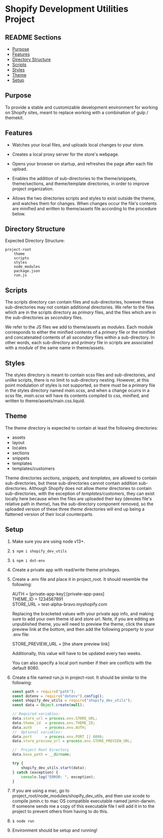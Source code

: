 # Shopify Development Utilities Project



## README Sections

+ [Purpose](#Purpose)
+ [Features](#Features)
+ [Directory Structure](#DirectoryStructure)
+ [Scripts](#Scripts)
+ [Styles](#Styles)
+ [Theme](#Theme)
+ [Setup](#Setup)



## Purpose

To provide a stable and customizable development environment for working on Shopify
sites, meant to replace working with a combination of gulp / themekit.



## Features

- Watches your local files, and uploads local changes to your store.

- Creates a local proxy server for the store's webpage.

- Opens your browser on startup, and refreshes the page after each file upload.

- Enables the addition of sub-directories to the theme/snippets, theme/sections,
and theme/template directories, in order to improve project organization.

- Allows the two directories scripts and styles to exist outside the theme, and
watches them for changes.  When changes occur the file's contents are minified and
written to theme/assets file according to the procedure below.



## Directory Structure

Expected Directory Structure:

    project-root
        theme
        scripts
        styles
        node_modules
        package.json
        run.js



## Scripts

The scripts directory can contain files and sub-directories, however these sub-directories
may not contain additional directories. We refer to the files which are in the scripts
directory as *primary* files, and the files which are in the sub-directories as *secondary* files.

We refer to the JS files we add to theme/assets as *modules*. Each module corresponds
to either the minified contents of a *primary* file or the minified and concatenated contents
of all *secondary* files within a sub-directory.  In other words, each sub-directory and *primary*
file in scripts are associated with a *module* of the same name in theme/assets.



## Styles

The styles directory is meant to contain scss files and sub-directories, and
unlike scripts, there is no limit to sub-directory nesting.  However, at this point
modulation of styles is not supported, so there must be a *primary* file in the styles
directory named *main.scss*, and when a change ocurrs in a scss file, *main.scss* will have
its contents compiled to css, minified, and written to theme/assets/main.css.liquid.



## Theme

The theme directory is expected to contain at least the following directories:

- assets
- layout
- locales
- sections
- snippets
- templates
- templates/customers

Theme directories *sections*, *snippets*, and *templates*, are allowed to contain
sub-directories, but these sub-directories cannot contain addition sub-directories.
Although Shopify does not allow *theme* directories to contain sub-directories, with
the exception of *templates/customers*, they can exist locally here because when the
files are uploaded their *key* (denotes file's relative path in *theme*), has the
sub-directory component removed, so the uploaded version of these three *theme* directories
will end up being a flattened version of their local counterparts.



## Setup

1. Make sure you are using node v13+.

2. `$ npm i shopify_dev_utils`

3. `$ npm i dot-env`

4. Create a private app with read/write theme privileges.

5. Create a .env file and place it in project_root.  It should resemble the following:

    AUTH = [private-app-key]:[private-app-pass]<br />
    THEME_ID = 1234567891<br />
    STORE_URL = test-alpha-bravo.myshopify.com<br />

    Replacing the bracketed values with your private app info, and making sure to add
    your own theme id and store url.  Note, if you are editing an unpublished theme,
    you will need to preview the theme, click the share preview link at the bottom,
    and then add the following property to your .env file:

    STORE_PREVIEW_URL = [the share preview link]

    Additionally, this value will have to be updated every two weeks.

    You can also specify a local port number if their are conflicts with the default 8080.

6. Create a file named run.js in project-root. It should be similar to the following:
    ```javascript
    const path = require("path");
    const dotenv = require("dotenv").config();
    const shopify_dev_utils = require("shopify_dev_utils");
    const data = Object.create(null);

    // Required variables:
    data.store_url = process.env.STORE_URL;
    data.theme_id  = process.env.THEME_ID;
    data.auth      = process.env.AUTH;
    //  Optional variables:
    data.port      = process.env.PORT || 8080;
    data.store_preview_url = process.env.STORE_PREVIEW_URL;

    //  Project Root Directory
    data.base_path = __dirname;

    try {
        shopify_dev_utils.start(data);
    } catch (exception) {
        console.log("ERROR: ", exception);
    }
    ```

7. If you are using a mac, go to project_root/node_modules/shopify_dev_utils,
and then use xcode to compile jsmin.c to mac OS compatible executable named jsmin-darwin.
If someone sends me a copy of this executable file I will add it in to the project
to prevent others from having to do this.

8. `$ node run`

9. Environment should be setup and running!
